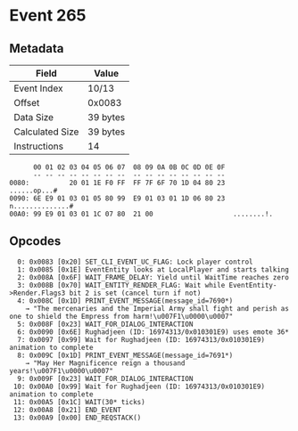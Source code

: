 # Event 265

## Metadata

| Field           | Value    |
|-----------------|----------|
| Event Index     | 10/13    |
| Offset          | 0x0083   |
| Data Size       | 39 bytes |
| Calculated Size | 39 bytes |
| Instructions    | 14       |

```
      00 01 02 03 04 05 06 07  08 09 0A 0B 0C 0D 0E 0F
      -- -- -- -- -- -- -- --  -- -- -- -- -- -- -- --
0080:          20 01 1E F0 FF  FF 7F 6F 70 1D 04 80 23      ......op...#
0090: 6E E9 01 03 01 05 80 99  E9 01 03 01 1D 06 80 23  n..............#
00A0: 99 E9 01 03 01 1C 07 80  21 00                    ........!.      
```

## Opcodes

```
  0: 0x0083 [0x20] SET_CLI_EVENT_UC_FLAG: Lock player control
  1: 0x0085 [0x1E] EventEntity looks at LocalPlayer and starts talking
  2: 0x008A [0x6F] WAIT_FRAME_DELAY: Yield until WaitTime reaches zero
  3: 0x008B [0x70] WAIT_ENTITY_RENDER_FLAG: Wait while EventEntity->Render.Flags3 bit 2 is set (cancel turn if not)
  4: 0x008C [0x1D] PRINT_EVENT_MESSAGE(message_id=7690*)
    → "The mercenaries and the Imperial Army shall fight and perish as one to shield the Empress from harm!\u007F1\u0000\u0007"
  5: 0x008F [0x23] WAIT_FOR_DIALOG_INTERACTION
  6: 0x0090 [0x6E] Rughadjeen (ID: 16974313/0x010301E9) uses emote 36*
  7: 0x0097 [0x99] Wait for Rughadjeen (ID: 16974313/0x010301E9) animation to complete
  8: 0x009C [0x1D] PRINT_EVENT_MESSAGE(message_id=7691*)
    → "May Her Magnificence reign a thousand years!\u007F1\u0000\u0007"
  9: 0x009F [0x23] WAIT_FOR_DIALOG_INTERACTION
 10: 0x00A0 [0x99] Wait for Rughadjeen (ID: 16974313/0x010301E9) animation to complete
 11: 0x00A5 [0x1C] WAIT(30* ticks)
 12: 0x00A8 [0x21] END_EVENT
 13: 0x00A9 [0x00] END_REQSTACK()
```
